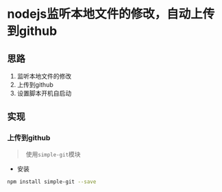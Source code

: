 # nodejs监听本地文件的修改，自动上传到github

## 思路

1. 监听本地文件的修改
2. 上传到github
3. 设置脚本开机自启动

## 实现

### 上传到github

> ​	使用`simple-git`模块

- 安装

```bash
npm install simple-git --save
```

